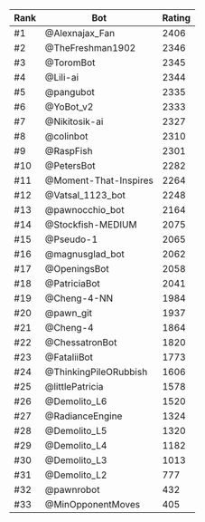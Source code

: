 Rank|Bot|Rating
---|---|---
#1|@Alexnajax_Fan|2406
#2|@TheFreshman1902|2346
#3|@ToromBot|2345
#4|@Lili-ai|2344
#5|@pangubot|2335
#6|@YoBot_v2|2333
#7|@Nikitosik-ai|2327
#8|@colinbot|2310
#9|@RaspFish|2301
#10|@PetersBot|2282
#11|@Moment-That-Inspires|2264
#12|@Vatsal_1123_bot|2248
#13|@pawnocchio_bot|2164
#14|@Stockfish-MEDIUM|2075
#15|@Pseudo-1|2065
#16|@magnusglad_bot|2062
#17|@OpeningsBot|2058
#18|@PatriciaBot|2041
#19|@Cheng-4-NN|1984
#20|@pawn_git|1937
#21|@Cheng-4|1864
#22|@ChessatronBot|1820
#23|@FataliiBot|1773
#24|@ThinkingPileORubbish|1606
#25|@littlePatricia|1578
#26|@Demolito_L6|1520
#27|@RadianceEngine|1324
#28|@Demolito_L5|1320
#29|@Demolito_L4|1182
#30|@Demolito_L3|1013
#31|@Demolito_L2|777
#32|@pawnrobot|432
#33|@MinOpponentMoves|405
